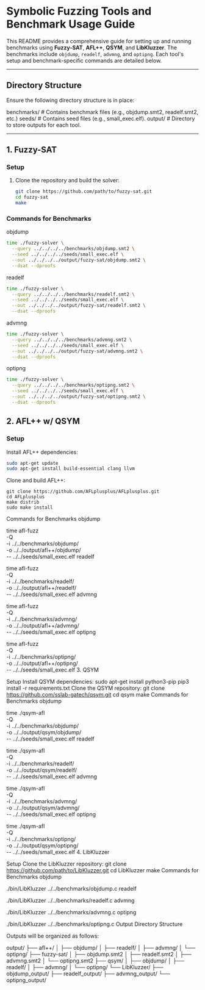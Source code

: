 # Symbolic Fuzzing Tools and Benchmark Usage Guide

This README provides a comprehensive guide for setting up and running benchmarks using **Fuzzy-SAT**, **AFL++**, **QSYM**, and **LibKluzzer**. The benchmarks include `objdump`, `readelf`, `advmng`, and `optipng`. Each tool's setup and benchmark-specific commands are detailed below.

---

## Directory Structure

Ensure the following directory structure is in place:

benchmarks/ # Contains benchmark files (e.g., objdump.smt2, readelf.smt2, etc.) seeds/ # Contains seed files (e.g., small_exec.elf). output/ # Directory to store outputs for each tool.


---

## 1. Fuzzy-SAT

### Setup

1. Clone the repository and build the solver:
   ```bash
   git clone https://github.com/path/to/fuzzy-sat.git
   cd fuzzy-sat
   make
   
### Commands for Benchmarks
objdump
   ```bash
   time ./fuzzy-solver \
     --query ../../../../benchmarks/objdump.smt2 \
     --seed ../../../../seeds/small_exec.elf \
     --out ../../../../output/fuzzy-sat/objdump.smt2 \
     --dsat --dproofs
   ```

readelf
   ```bash
   time ./fuzzy-solver \
     --query ../../../../benchmarks/readelf.smt2 \
     --seed ../../../../seeds/small_exec.elf \
     --out ../../../../output/fuzzy-sat/readelf.smt2 \
     --dsat --dproofs
   ```

advmng
   ```bash
   time ./fuzzy-solver \
     --query ../../../../benchmarks/advmng.smt2 \
     --seed ../../../../seeds/small_exec.elf \
     --out ../../../../output/fuzzy-sat/advmng.smt2 \
     --dsat --dproofs
   ```

optipng
   ```bash
   time ./fuzzy-solver \
     --query ../../../../benchmarks/optipng.smt2 \
     --seed ../../../../seeds/small_exec.elf \
     --out ../../../../output/fuzzy-sat/optipng.smt2 \
     --dsat --dproofs
   ```

## 2. AFL++ w/ QSYM

### Setup
Install AFL++ dependencies:
   ```bash
   sudo apt-get update
   sudo apt-get install build-essential clang llvm
   ```
Clone and build AFL++:
   ```
   git clone https://github.com/AFLplusplus/AFLplusplus.git
   cd AFLplusplus
   make distrib
   sudo make install
   ```
   
Commands for Benchmarks
objdump

time afl-fuzz \
  -Q \
  -i ../../benchmarks/objdump/ \
  -o ../../output/afl++/objdump/ \
  -- ../../seeds/small_exec.elf
readelf

time afl-fuzz \
  -Q \
  -i ../../benchmarks/readelf/ \
  -o ../../output/afl++/readelf/ \
  -- ../../seeds/small_exec.elf
advmng

time afl-fuzz \
  -Q \
  -i ../../benchmarks/advmng/ \
  -o ../../output/afl++/advmng/ \
  -- ../../seeds/small_exec.elf
optipng

time afl-fuzz \
  -Q \
  -i ../../benchmarks/optipng/ \
  -o ../../output/afl++/optipng/ \
  -- ../../seeds/small_exec.elf
3. QSYM

Setup
Install QSYM dependencies:
sudo apt-get install python3-pip
pip3 install -r requirements.txt
Clone the QSYM repository:
git clone https://github.com/sslab-gatech/qsym.git
cd qsym
make
Commands for Benchmarks
objdump

time ./qsym-afl \
  -Q \
  -i ../../benchmarks/objdump/ \
  -o ../../output/qsym/objdump/ \
  -- ../../seeds/small_exec.elf
readelf

time ./qsym-afl \
  -Q \
  -i ../../benchmarks/readelf/ \
  -o ../../output/qsym/readelf/ \
  -- ../../seeds/small_exec.elf
advmng

time ./qsym-afl \
  -Q \
  -i ../../benchmarks/advmng/ \
  -o ../../output/qsym/advmng/ \
  -- ../../seeds/small_exec.elf
optipng

time ./qsym-afl \
  -Q \
  -i ../../benchmarks/optipng/ \
  -o ../../output/qsym/optipng/ \
  -- ../../seeds/small_exec.elf
4. LibKluzzer

Setup
Clone the LibKluzzer repository:
git clone https://github.com/path/to/LibKluzzer.git
cd LibKluzzer
make
Commands for Benchmarks
objdump

./bin/LibKluzzer ../../benchmarks/objdump.c
readelf

./bin/LibKluzzer ../../benchmarks/readelf.c
advmng

./bin/LibKluzzer ../../benchmarks/advmng.c
optipng

./bin/LibKluzzer ../../benchmarks/optipng.c
Output Directory Structure

Outputs will be organized as follows:

output/
├── afl++/
│   ├── objdump/
│   ├── readelf/
│   ├── advmng/
│   └── optipng/
├── fuzzy-sat/
│   ├── objdump.smt2
│   ├── readelf.smt2
│   ├── advmng.smt2
│   └── optipng.smt2
├── qsym/
│   ├── objdump/
│   ├── readelf/
│   ├── advmng/
│   └── optipng/
└── LibKluzzer/
    ├── objdump_output/
    ├── readelf_output/
    ├── advmng_output/
    └── optipng_output/
